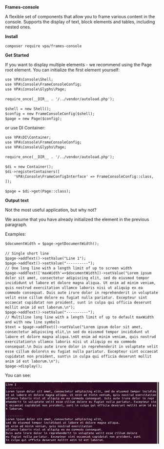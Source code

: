 **Frames-console**

A flexible set of components that allow you to frame various content in the console. Supports the display of text, block elements and tables, including nested ones.

**Install**
```
composer require vpa/frames-console
```

**Get Started**

If you want to display multiple elements - we recommend using the Page root element.
You can initialize the first element yourself:
```
use VPA\Console\Shell;
use VPA\Console\FrameConsoleConfig;
use VPA\Console\Glyphs\Page;

require_once(__DIR__ . '/../vendor/autoload.php');

$shell = new Shell();
$config = new FrameConsoleConfig($shell);
$page = new Page($config);
```
or use DI Container:
```
use VPA\DI\Container;
use VPA\Console\FrameConsoleConfig;
use VPA\Console\Glyphs\Page;

require_once(__DIR__ . '/../vendor/autoload.php');

$di = new Container();
$di->registerContainers([
    'VPA\Console\FrameConfigInterface' => FrameConsoleConfig::class,
]);

$page = $di->get(Page::class);
```

**Output text**

Not the most useful application, but why not?

We assume that you have already initialized the element in the previous paragraph.

Examples:
```
$documentWidth = $page->getDocumentWidth();

// Single short line
$page->addText()->setValue("Line 1");
$page->addText()->setValue("----------");
// One long line with a length limit of up to screen width
$page->addText(['maxWidth'=>$documentWidth])->setValue("Lorem ipsum dolor sit amet, consectetur adipiscing elit, sed do eiusmod tempor incididunt ut labore et dolore magna aliqua. Ut enim ad minim veniam, quis nostrud exercitation ullamco laboris nisi ut aliquip ex ea commodo consequat. Duis aute irure dolor in reprehenderit in voluptate velit esse cillum dolore eu fugiat nulla pariatur. Excepteur sint occaecat cupidatat non proident, sunt in culpa qui officia deserunt mollit anim id est laborum.\n");
$page->addText()->setValue("----------");
// Multiline long line with a length limit of up to default maxWidth and with new line symbols
$text = $page->addText()->setValue("Lorem ipsum dolor sit amet, consectetur adipiscing elit,\n sed do eiusmod tempor incididunt ut labore et dolore magna aliqua.\nUt enim ad minim veniam, quis nostrud exercitation\n ullamco laboris nisi ut aliquip ex ea commodo consequat.\n Duis aute irure dolor in reprehenderit in voluptate velit esse cillum dolore\n eu fugiat nulla pariatur. Excepteur sint occaecat cupidatat non proident, sunt\n in culpa qui officia deserunt mollit anim id est laborum.\n");
$page->display();
```
You can see:

![Screenshot of Text example](docs/text.png)

